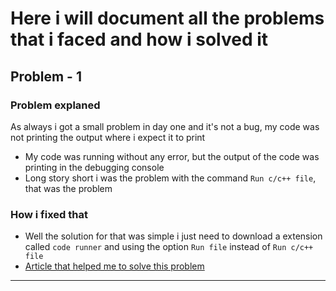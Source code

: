 # Here i will document all the problems that i faced and how i solved it

## Problem - 1

### Problem explaned

  As always i got a small problem in day one and it's not a bug, my code was not printing the output where i expect it to print

- My code was running without any error, but the output of the code was printing in the debugging console
- Long story short i was the problem with the command `Run c/c++ file`, that was the problem

### How i fixed that

- Well the solution for that was simple i just need to download a extension called `code runner` and using the option `Run file` instead of `Run c/c++ file`
- [Article that helped me to solve this problem](https://www.freecodecamp.org/news/how-to-write-and-run-c-cpp-code-on-visual-studio-code/)

---
